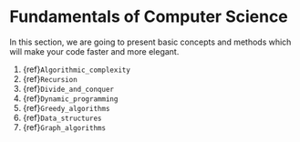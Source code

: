 # Fundamentals of Computer Science

In this section, we are going to present basic concepts and methods which will make your code faster and more elegant. 

1. {ref}`Algorithmic_complexity`
2. {ref}`Recursion`
3. {ref}`Divide_and_conquer`
4. {ref}`Dynamic_programming`
5. {ref}`Greedy_algorithms`
6. {ref}`Data_structures`
7. {ref}`Graph_algorithms`